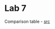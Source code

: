 # Lab 7

Comparison table - [src](https://docs.google.com/spreadsheets/d/1vpP1vEaGNRbFVCV0NXMZWkx5dN88oDWD10ywf6yiHH4/edit?usp=sharing)
